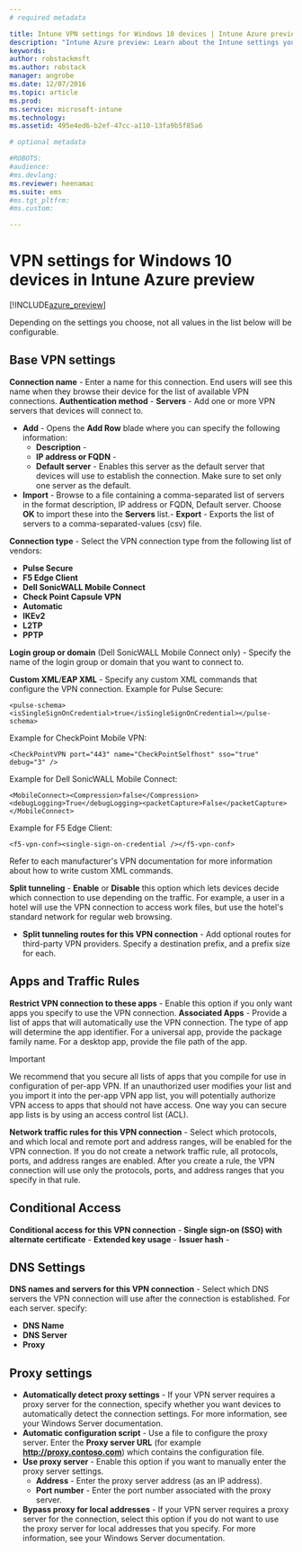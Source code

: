 ```yaml
---
# required metadata

title: Intune VPN settings for Windows 10 devices | Intune Azure preview | Microsoft Docs
description: "Intune Azure preview: Learn about the Intune settings you can use to configure VPN connections on Windows 10 devices."
keywords:
author: robstackmsft
ms.author: robstack
manager: angrobe
ms.date: 12/07/2016
ms.topic: article
ms.prod:
ms.service: microsoft-intune
ms.technology:
ms.assetid: 495e4ed6-b2ef-47cc-a110-13fa9b5f85a6

# optional metadata

#ROBOTS:
#audience:
#ms.devlang:
ms.reviewer: heenamac
ms.suite: ems
#ms.tgt_pltfrm:
#ms.custom:

---
```


# VPN settings for Windows 10 devices in Intune Azure preview

[!INCLUDE[azure_preview](../includes/azure_preview.md)]

Depending on the settings you choose, not all values in the list below will be configurable.


## Base VPN settings


**Connection name** - Enter a name for this connection. End users will see this name when they browse their device for the list of available VPN connections.
**Authentication method** -
**Servers** - Add one or more VPN servers that devices will connect to.
- **Add** - Opens the **Add Row** blade where you can specify the following information:
	- **Description** -
	- **IP address or FQDN** -
	- **Default server** - Enables this server as the default server that devices will use to establish the connection. Make sure to set only one server as the default.
- **Import** - Browse to a file containing a comma-separated list of servers in the format description, IP address or FQDN, Default server. Choose **OK** to import these into the **Servers** list.- **Export** - Exports the list of servers to a comma-separated-values (csv) file.

**Connection type** - Select the VPN connection type from the following list of vendors:
- **Pulse Secure**
- **F5 Edge Client**
- **Dell SonicWALL Mobile Connect**
- **Check Point Capsule VPN**
- **Automatic**
- **IKEv2**
- **L2TP**
- **PPTP**

**Login group or domain** (Dell SonicWALL Mobile Connect only) - Specify the name of the login group or domain that you want to connect to.

**Custom XML**/**EAP XML** - Specify any custom XML commands that configure the VPN connection.
Example for Pulse Secure:

```
<pulse-schema><isSingleSignOnCredential>true</isSingleSignOnCredential></pulse-schema>

```

Example for CheckPoint Mobile VPN:

```
<CheckPointVPN port="443" name="CheckPointSelfhost" sso="true" debug="3" />

```

Example for Dell SonicWALL Mobile Connect:

```
<MobileConnect><Compression>false</Compression><debugLogging>True</debugLogging><packetCapture>False</packetCapture></MobileConnect>

```

Example for F5 Edge Client:

```
<f5-vpn-conf><single-sign-on-credential /></f5-vpn-conf>

```

Refer to each manufacturer's VPN documentation for more information about how to write custom XML commands.

**Split tunneling** - **Enable** or **Disable** this option which lets devices decide which connection to use depending on the traffic. For example, a user in a hotel will use the VPN connection to access work files, but use the hotel's standard network for regular web browsing.
- **Split tunneling routes for this VPN connection** - Add optional routes for third-party VPN providers. Specify a destination prefix, and a prefix size for each.

## Apps and Traffic Rules

**Restrict VPN connection to these apps** - Enable this option if you only want apps you specify to use the VPN connection.
**Associated Apps** - Provide a list of apps that will automatically use the VPN connection. The type of app will determine the app identifier. For a universal app, provide the package family name. For a desktop app, provide the file path of the app.

>[!IMPORTANT]
>We recommend that you secure all lists of apps that you compile for use in configuration of per-app VPN. If an unauthorized user modifies your list and you import it into the per-app VPN app list, you will potentially authorize VPN access to apps that should not have access. One way you can secure app lists is by using an access control list (ACL).

**Network traffic rules for this VPN connection** - Select which protocols, and which local and remote port and address ranges, will be enabled for the VPN connection. If you do not create a network traffic rule, all protocols, ports, and address ranges are enabled. After you create a rule, the VPN connection will use only the protocols, ports, and address ranges that you specify in that rule.


## Conditional Access

**Conditional access for this VPN connection** -
**Single sign-on (SSO) with alternate certificate** -
**Extended key usage** -
**Issuer hash** -

## DNS Settings

**DNS names and servers for this VPN connection** - Select which DNS servers the VPN connection will use after the connection is established.
For each server. specify:
- **DNS Name**
- **DNS Server**
- **Proxy**

## Proxy settings

- **Automatically detect proxy settings** - If your VPN server requires a proxy server for the connection, specify whether you want devices to automatically detect the connection settings. For more information, see your Windows Server documentation.
- **Automatic configuration script** - Use a file to configure the proxy server. Enter the **Proxy server URL** (for example **http://proxy.contoso.com**) which contains the configuration file.
- **Use proxy server** - Enable this option if you want to manually enter the proxy server settings.
	- **Address** - Enter the proxy server address (as an IP address).
	- **Port number** - Enter the port number associated with the proxy server.
- **Bypass proxy for local addresses** - If your VPN server requires a proxy server for the connection, select this option if you do not want to use the proxy server for local addresses that you specify. For more information, see your Windows Server documentation.
